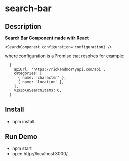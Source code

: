 # search-bar
## Description
**Search Bar Component made with React**

``
  <SearchComponent
    configuration={configuration}
  />
``

where configuration is a Promise that resolves for example:

``` 
  {
    apiUrl: 'https://rickandmortyapi.com/api',
    categories: [
      { name: 'character' },
      { name: 'location' },
    ],
    visibleSearchItems: 6,
  }
```
  
## Install
- npm install
## Run Demo
- npm start
- open http://localhost:3000/
